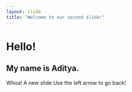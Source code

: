 ```yaml
--- 
layout: slide
title: "Welcome to our second slide!"
---
```

# Hello!
## My name is Aditya.
Whoa! A new slide
Use the left arrow to go back!
